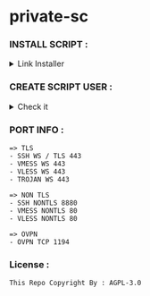 # private-sc

### INSTALL SCRIPT :

<details>
  <summary>Link Installer</summary>

  ```
  sudo apt update; sudo apt upgrade  -y; sudo apt curl -y; curl --silent --ipv4 --disable --no-buffer --url "https://raw.githubusercontent.com/Secret-Dev1211/a/main/setup.sh" --output /root/setup.sh; chmod +x *; bash /root/setup.sh
  ```
</details>


### CREATE SCRIPT USER : 

<details>
  <summary>Check it</summary>

  - Created By : WildyDev
  - Modified By : Munz1211
</details>

### PORT INFO : 

```
=> TLS
- SSH WS / TLS 443
- VMESS WS 443
- VLESS WS 443
- TROJAN WS 443

=> NON TLS
- SSH NONTLS 8880
- VMESS NONTLS 80
- VLESS NONTLS 80

=> OVPN
- OVPN TCP 1194
```

### License : 

`This Repo Copyright By : AGPL-3.0`
